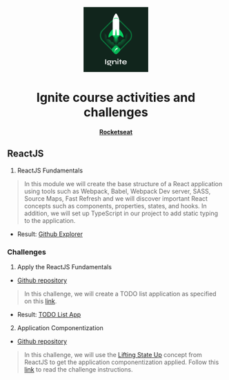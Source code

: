 <div align="center">
  <img src="assets/ignite.png" width="150px" />
</div>
<h1 align="center">Ignite course activities and challenges</h1>
<h4 align="center"><a href="https://www.rocketseat.com.br/" target="_blank">Rocketseat</a></h4>

## ReactJS

1. ReactJS Fundamentals

> In this module we will create the base structure of a React application using tools such as Webpack, Babel, Webpack Dev server, SASS, Source Maps, Fast Refresh and we will discover important React concepts such as components, properties, states, and hooks. In addition, we will set up TypeScript in our project to add static typing to the application.

* Result: [Github Explorer](https://ignite-react-01-github-explorer-pi.vercel.app/)

### Challenges

1. Apply the ReactJS Fundamentals

* [Github repository](https://github.com/rmmarquini/ignite-react-fundamentals)

> In this challenge, we will create a TODO list application as specified on this [link](https://www.notion.so/Desafio-01-Conceitos-do-React-51e4099a6e2f4d4bae94f9fe75bb769d).

* Result: [TODO List App](https://ignite-react-fundamentals.vercel.app/)

2. Application Componentization

* [Github repository](https://github.com/rmmarquini/ignite-app-componentization)

> In this challenge, we will use the [Lifting State Up](https://reactjs.org/docs/lifting-state-up.html) concept from ReactJS to get the application componentization applied. Follow this [link](https://www.notion.so/Desafio-02-Componentizando-a-aplica-o-b9f0f025c95b437699d0c3115f55b0f1) to read the challenge instructions.

